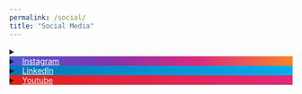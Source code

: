 ```yaml
---
permalink: /social/
title: "Social Media"
---
```

<head>
    <script src="https://kit.fontawesome.com/yourcode.js"></script>
<style>

details {
    border: 1px solid #aaa;
    border-radius: 5px;
    padding: .5em .5em 0;
}

summary {
  	color: white;
  	background-image: linear-gradient(to right, #00ACEE, #0084B4);
    font-weight: light;
    margin: -.5em -.5em 0;
    padding: .5em;
}

.twitter {background-image: linear-gradient(to right, #00ACEE, #0084B4);}
.instagram {background-image: linear-gradient(to right, #515BD4, #8134AF, #DD2A7B, #F58529);}
.linkedin {background-image: linear-gradient(to right, #0077B5, #00ACEE);}
.youtube {background-image: linear-gradient(to right, #E62117,#DD2A7B);}
.vimeo {background-image: linear-gradient(to right, #0077B5, #00ACEE);}

details[open] {
    padding: .5em;
}

details[open] summary {
    border-bottom: 1px solid #aaa;
    margin-bottom: .5em;
}
</style>
</head>

<!-- Twitter -->
<details>
    <summary class="twitter"><i class="fab fa-twitter-square"></i> &nbsp; <a href="https://twitter.com/Rayyanzahid" style="color:white" rel="noopener noreferrer" target="_blank">Twitter</a></summary>
    <a class="twitter-timeline"
    href="https://twitter.com/Rayyanzahid?ref_src=twsrc%5Etfw"
    data-tweet-limit="4"
    data-chrome="nofooter noborders">
       Tweets by Rayyanzahid
    </a>
    <script async src="https://platform.twitter.com/widgets.js" charset="utf-8"></script>
</details>
 

<!-- Instagram -->
<details>
    <summary class="instagram"><i class="fab fa-instagram-square"></i> &nbsp; <a href="https://www.instagram.com/raybees/" style="color:white" rel="noopener noreferrer" target="_blank">Instagram</a></summary>
    <!-- Place <div> tag where you want the feed to appear -->
    <div id="curator-feed-default-layout"><a href="https://curator.io" target="_blank" class="crt-logo crt-tag">Powered by Curator.io</a></div>
    <!-- The Javascript can be moved to the end of the html page before the </body> tag -->
    <script type="text/javascript">
    /* curator-feed-default-layout */
    (function(){
    var i, e, d = document, s = "script";i = d.createElement("script");i.async = 1;
    i.src = "https://cdn.curator.io/published/621679ac-21aa-413b-8d33-05a00ee7afb5.js";
    e = d.getElementsByTagName(s)[0];e.parentNode.insertBefore(i, e);
    })();
    </script>
</details>
 

<!-- LinkedIn -->
<details>
    <summary class="linkedin"><i class="fab fa-linkedin-square"></i> &nbsp; <a href="https://www.linkedin.com/in/rayyanzahid/" style="color:white" rel="noopener noreferrer" target="_blank">LinkedIn</a></summary> 
    <iframe src="https://www.linkedin.com/embed/feed/update/urn:li:share:6504128593625518080" allowfullscreen="" title="Embedded post" width="500" height="500" frameborder=""></iframe>
</details>

<!-- Youtube -->
<details>
    <summary class="youtube"><i class="fab fa-youtube-square"></i> &nbsp; <a href="https://www.youtube.com/channel/UCHbvWxPQ4zcHJBfkz2hgVDQ" style="color:white" rel="noopener noreferrer" target="_blank">Youtube</a></summary>
    <iframe width="560" height="315" src="https://www.youtube-nocookie.com/embed/videoseries?controls=0&amp;list=PL6mmnu7xOYnxyh0QK1KrNxggxVQayG1gN" frameborder="0" allow="accelerometer; autoplay; encrypted-media; gyroscope; picture-in-picture" allowfullscreen></iframe>
</details>

